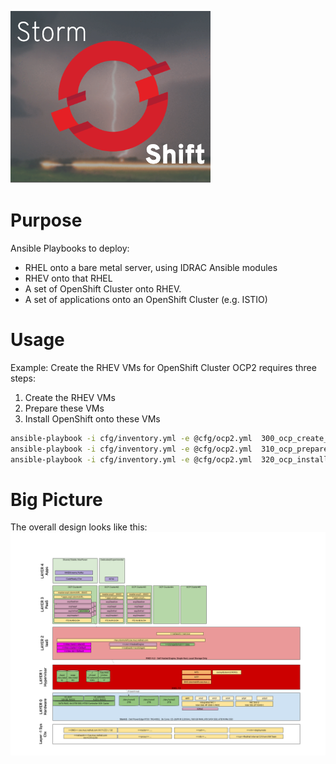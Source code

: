 ![logo](docs/StormShift.png)

# Purpose
Ansible Playbooks to deploy:
- RHEL onto a bare metal server, using IDRAC Ansible modules
- RHEV onto that RHEL
- A set of OpenShift Cluster onto RHEV.
- A set of applications onto an OpenShift Cluster (e.g. ISTIO)

# Usage
Example:
Create the RHEV VMs for OpenShift Cluster OCP2 requires three steps:
1. Create the RHEV VMs
1. Prepare these VMs
1. Install OpenShift onto these VMs

```bash
ansible-playbook -i cfg/inventory.yml -e @cfg/ocp2.yml  300_ocp_create_nodes.yml  
ansible-playbook -i cfg/inventory.yml -e @cfg/ocp2.yml  310_ocp_prepare_nodes.yml  
ansible-playbook -i cfg/inventory.yml -e @cfg/ocp2.yml  320_ocp_install_nodes.yml  
```

# Big Picture
The overall design looks like this:
![logo](docs/StormshiftDesign.png)
